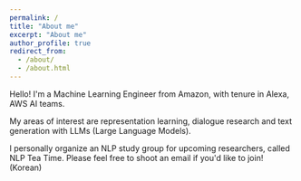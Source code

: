 ```yaml
---
permalink: /
title: "About me"
excerpt: "About me"
author_profile: true
redirect_from: 
  - /about/
  - /about.html
---
```


Hello! I'm a Machine Learning Engineer from Amazon, with tenure in Alexa, AWS AI teams.

My areas of interest are representation learning, dialogue research and text generation with LLMs (Large Language Models).

I personally organize an NLP study group for upcoming researchers, called NLP Tea Time.
Please feel free to shoot an email if you'd like to join! (Korean)
